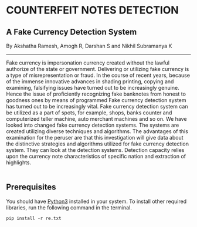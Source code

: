 # COUNTERFEIT NOTES DETECTION

## A Fake Currency Detection System

By Akshatha Ramesh, Amogh R, Darshan S and Nikhil Subramanya K
<hr>
Fake currency is impersonation currency created without the lawful authorize of the state or government. Delivering or utilizing fake currency is a type of misrepresentation or fraud. In the course of recent years, because of the immense innovative advances in shading printing, copying and examining, falsifying issues have turned out to be increasingly genuine. Hence the issue of proficiently recognizing fake banknotes from honest to goodness ones by means of programmed Fake currency detection system has turned out to be increasingly vital. Fake currency detection system can be utilized as a part of spots, for example, shops, banks counter and computerized teller machine, auto merchant machines and so on. We have looked into changed fake currency detection systems. The systems are created utilizing diverse techniques and algorithms. The advantages of this examination for the peruser are that this investigation will give data about the distinctive strategies and algorithms utilized for fake currency detection system. They can look at the detection systems. Detection capacity relies upon the currency note characteristics of specific nation and extraction of highlights. </br></br>

## Prerequisites
You should have [Python3](https://www.python.org/downloads/) installed in your system. To install other required libraries, run the following command in the terminal.
```
pip install -r re.txt
```

<!-- <hr>
<div>
  <span>
    <img src="https://github.com/amogh2004/2020_CSE_16/blob/main/output1.png" alt="Output1" height="300" width="600">
    Output 1
  </span>
  <hr>
  <span>
    <img src="https://github.com/amogh2004/2020_CSE_16/blob/main/output2.png" alt="Output2" height="300" width="600">
    Output 2
  </span>
</div>
<hr> -->

